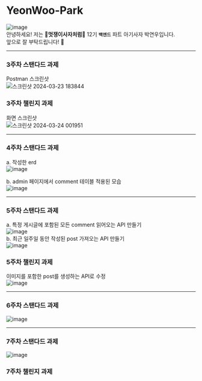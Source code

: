 # YeonWoo-Park
![image](https://github.com/LikeLion-at-CAU-12th/YeonWoo-Park/assets/125821804/70cc83fd-ac83-4504-83f6-eb2f7b058230)<br>
안녕하세요! 저는 **🦁멋쟁이사자처럼🦁** 12기 **`백엔드`** 파트 아기사자 박연우입니다.<br>
앞으로 잘 부탁드립니다! 🤩<br>

***
### 3주차 스탠다드 과제
Postman 스크린샷<br>
![스크린샷 2024-03-23 183844](https://github.com/LikeLion-at-CAU-12th/YeonWoo-Park/assets/125821804/6f1bbac4-3ccf-4465-ab0f-02b19eb3b84d)
### 3주차 챌린지 과제
화면 스크린샷<br>
![스크린샷 2024-03-24 001951](https://github.com/LikeLion-at-CAU-12th/YeonWoo-Park/assets/125821804/c8ec6ce6-63cd-4199-823c-e4cf39182c29)
***
### 4주차 스탠다드 과제
a. 작성한 erd<br>
![image](https://github.com/LikeLion-at-CAU-12th/YeonWoo-Park/assets/125821804/2bf529d0-8f4c-4165-8644-c725b074c5c9)<br>

b. admin 페이지에서 comment 테이블 적용된 모습<br>
![image](https://github.com/LikeLion-at-CAU-12th/YeonWoo-Park/assets/125821804/8738777f-4599-4add-8d61-2d6f34d57f2e)<br>
***
### 5주차 스탠다드 과제
a. 특정 게시글에 포함된 모든 comment 읽어오는 API 만들기<br>
![image](https://github.com/LikeLion-at-CAU-12th/YeonWoo-Park/assets/125821804/249fec00-2489-4c66-9fe0-fd3d06d088d4)<br>
b. 최근 일주일 동안 작성된 post 가져오는 API 만들기<br>
![image](https://github.com/LikeLion-at-CAU-12th/YeonWoo-Park/assets/125821804/830e8182-d2e6-463a-b196-415fec1eb3c7)<br>
### 5주차 챌린지 과제
이미지를 포함한 post를 생성하는 API로 수정<br>
![image](https://github.com/LikeLion-at-CAU-12th/YeonWoo-Park/assets/125821804/4ad417fa-a206-4f18-9b09-2c97f43fb6bc)<br>
***
### 6주차 스탠다드 과제
![image](https://github.com/LikeLion-at-CAU-12th/YeonWoo-Park/assets/125821804/7796c00d-b685-408b-ae8f-2d08d2eaa750)<br>
***
### 7주차 스탠다드 과제
![image](https://github.com/LikeLion-at-CAU-12th/YeonWoo-Park/assets/125821804/8fbe2eec-69d2-4226-92cd-e33fabf81112)
### 7주차 챌린지 과제